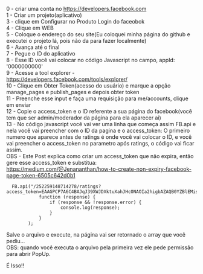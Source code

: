 0 - criar uma conta no https://developers.facebook.com  
1 - Criar um projeto(aplicativo)  
3 - clique em Configurar no Produto Login do faceobok  
4 - Clique em WEB  
5 - Coloque o endereço do seu site(Eu coloquei minha página do github e executei o projeto lá, pois não da para fazer localmente)  
6 - Avança até o final  
7 - Pegue o ID do aplicativo  
8 - Esse ID você vai colocar no código Javascript no campo, appId: '0000000000'  
9 - Acesse a tool explorer - https://developers.facebook.com/tools/explorer/  
10 - Clique em Obter Token(acesso do usuário) e marque a opção manage_pages e publish_pages e depois obter token  
11 - Preenche esse input e faça uma requisição para me/accounts, clique em enviar  
12 - Copie o access_token e o ID referente a sua página do facebook(você tem que ser admin/moderador da página para ela aparecer ai)  
13 - No código javascript você vai ver uma linha que começa assim FB.api e nela você vai preencher com o ID da pagina e o access_token:
    O primeiro numero que aparece antes de ratings é onde você vai colocar o ID, e você vai preencher o access_token no parametro após ratings, o código vai ficar assim.  
OBS - Este Post explica como criar um access_token que não expira, então gere esse access_token e substitua: https://medium.com/@Jenananthan/how-to-create-non-expiry-facebook-page-token-6505c642d0b1  

      FB.api("/252259148714278/ratings?access_token=EAAGPCP7A6C4BAJqJ39XWJDXktuXahJHcONAOIa2higbAZAQB0YZBlEMisNGKzAPFSLRMrjCTrDOwwH29UGzcglQo0SxbDsZABpLV3Q8JJRHB6ugiH9KVZBM1EZCN9ipVgS766QXhqpryLIPBfNK2kZADTylSs31yZBEI4zwig6IIEyChEviN3mDhwPZBSdwRuqq6ZB549QbDZCbAZDZD",
                function (response) {
                    if (response && !response.error) {
                        console.log(response);
                    }
                }
            );

Salve o arquivo e execute, na página vai ser retornado o array que você pediu...  
OBS: quando você executa o arquivo pela primeira vez ele pede permissão para abrir PopUp.  

É Isso!!  
